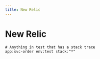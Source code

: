 ```yaml
---
title: New Relic
---
```


<h1>New Relic</h1>

```
# Anything in test that has a stack trace
app:svc-order env:test stack:"*"
```

